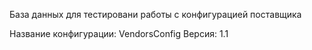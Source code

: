 База данных для тестировани работы с конфигурацией поставщика

Название конфигурации: VendorsConfig
Версия: 1.1